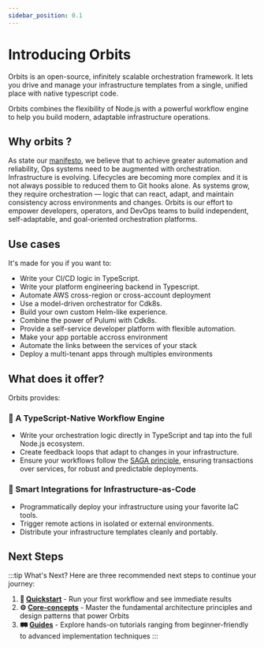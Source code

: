 ```yaml
---
sidebar_position: 0.1
---
```


# Introducing Orbits

Orbits is an open-source, infinitely scalable orchestration framework. It lets you drive and manage your infrastructure templates from a single, unified place with native typescript code.

Orbits combines the flexibility of Node.js with a powerful workflow engine to help you build modern, adaptable infrastructure operations.

## Why orbits ?

As state our [manifesto](/blog/manifesto), we believe that to achieve greater automation and reliability, Ops systems need to be augmented with orchestration.
Infrastructure is evolving. Lifecycles are becoming more complex and it is not always possible to reduced them to Git hooks alone. As systems grow, they require orchestration — logic that can react, adapt, and maintain consistency across environments and changes.
Orbits is our effort to empower developers, operators, and DevOps teams to build independent, self-adaptable, and goal-oriented orchestration platforms.

## Use cases

It's made for you if you want to:
- Write your CI/CD logic in TypeScript.
- Write your platform engineering backend in Typescript.
- Automate AWS cross-region or cross-account deployment
- Use a model-driven orchestrator for Cdk8s.
- Build your own custom Helm-like experience.
- Combine the power of Pulumi with Cdk8s.
- Provide a self-service developer platform with flexible automation.
- Make your app portable accross environment
- Automate the links between the services of your stack
- Deploy a multi-tenant apps through multiples environments

## What does it offer?

Orbits provides:

### 🧠 A TypeScript-Native Workflow Engine
- Write your orchestration logic directly in TypeScript and tap into the full Node.js ecosystem.
- Create feedback loops that adapt to changes in your infrastructure.
- Ensure your workflows follow the [SAGA principle](https://microservices.io/patterns/data/saga.html), ensuring transactions over services, for robust and predictable deployments.

### 🔌 Smart Integrations for Infrastructure-as-Code
- Programmatically deploy your infrastructure using your favorite IaC tools.
- Trigger remote actions in isolated or external environments.
- Distribute your infrastructure templates cleanly and portably.

## Next Steps

:::tip What's Next?
Here are three recommended next steps to continue your journey:

1. **👋 [Quickstart](./quick-start.md)** - Run your first workflow and see immediate results
2. **⚙️ [Core-concepts](/docs/category/core-concepts)** - Master the fundamental architecture principles and design patterns that power Orbits  
3. **🛤️ [Guides](/docs/category/guides)** - Explore hands-on tutorials ranging from beginner-friendly to advanced implementation techniques
:::